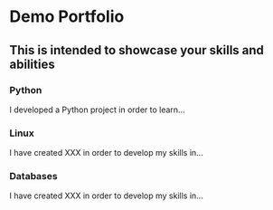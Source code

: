 # Demo Portfolio

## This is intended to showcase your skills and abilities

### Python

I developed a Python project in order to learn...

### Linux

I have created XXX in order to develop my skills in...

### Databases

I have created XXX in order to develop my skills in...

